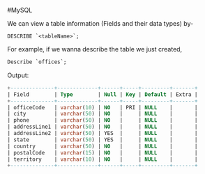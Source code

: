 #MySQL 

We can view a table information (Fields and their data types) by-
```
DESCRIBE `<tableName>`;
```
For example, if we wanna describe the table we just created,
```sql
Describe `offices`;
```
Output:
```sql
+--------------+-------------+------+-----+---------+-------+
| Field        | Type        | Null | Key | Default | Extra |
+--------------+-------------+------+-----+---------+-------+
| officeCode   | varchar(10) | NO   | PRI | NULL    |       |
| city         | varchar(50) | NO   |     | NULL    |       |
| phone        | varchar(50) | NO   |     | NULL    |       |
| addressLine1 | varchar(50) | NO   |     | NULL    |       |
| addressLine2 | varchar(50) | YES  |     | NULL    |       |
| state        | varchar(50) | YES  |     | NULL    |       |
| country      | varchar(50) | NO   |     | NULL    |       |
| postalCode   | varchar(15) | NO   |     | NULL    |       |
| territory    | varchar(10) | NO   |     | NULL    |       |
+--------------+-------------+------+-----+---------+-------+
```
